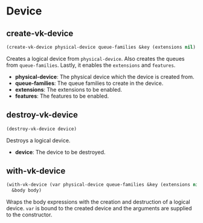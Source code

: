 
# Device

## create-vk-device

```lisp
(create-vk-device physical-device queue-families &key (extensions nil) (features nil))
```

Creates a logical device from `physical-device`. Also creates the queues from `queue-families`. Lastly, it enables the `extensions` and `features`.

* **physical-device**: The physical device which the device is created from.
* **queue-families**: The queue families to create in the device.
* **extensions**: The extensions to be enabled.
* **features**: The features to be enabled. 

## destroy-vk-device

```lisp
(destroy-vk-device device)
```

Destroys a logical device.

* **device**: The device to be destroyed.

## with-vk-device

```lisp
(with-vk-device (var physical-device queue-families &key (extensions nil) (features nil)) 
  &body body)
```

Wraps the body expressions with the creation and destruction of a logical device. `var` is bound to the created device and the arguments are supplied to the constructor.
